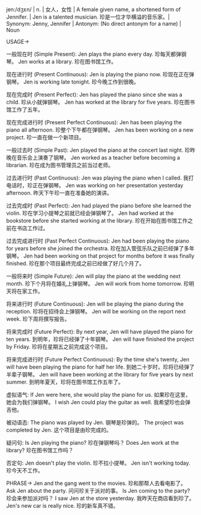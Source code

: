 jen:/dʒɛn/ | n. | 女人，女性 | A female given name, a shortened form of Jennifer. |  Jen is a talented musician.  珍是一位才华横溢的音乐家。|  Synonym: Jenny, Jennifer | Antonym:  (No direct antonym for a name) | Noun

USAGE->

一般现在时 (Simple Present):
Jen plays the piano every day.  珍每天都弹钢琴。
Jen works at a library.  珍在图书馆工作。

现在进行时 (Present Continuous):
Jen is playing the piano now.  珍现在正在弹钢琴。
Jen is working late tonight.  珍今晚工作到很晚。

现在完成时 (Present Perfect):
Jen has played the piano since she was a child.  珍从小就弹钢琴。
Jen has worked at the library for five years.  珍在图书馆工作了五年。

现在完成进行时 (Present Perfect Continuous):
Jen has been playing the piano all afternoon.  珍整个下午都在弹钢琴。
Jen has been working on a new project.  珍一直在做一个新项目。

一般过去时 (Simple Past):
Jen played the piano at the concert last night.  珍昨晚在音乐会上演奏了钢琴。
Jen worked as a teacher before becoming a librarian.  珍在成为图书管理员之前当过老师。

过去进行时 (Past Continuous):
Jen was playing the piano when I called.  我打电话时，珍正在弹钢琴。
Jen was working on her presentation yesterday afternoon.  昨天下午珍一直在准备她的演讲。

过去完成时 (Past Perfect):
Jen had played the piano before she learned the violin.  珍在学习小提琴之前就已经会弹钢琴了。
Jen had worked at the bookstore before she started working at the library.  珍在开始在图书馆工作之前在书店工作过。


过去完成进行时 (Past Perfect Continuous):
Jen had been playing the piano for years before she joined the orchestra.  珍在加入管弦乐队之前已经弹了多年钢琴。
Jen had been working on that project for months before it was finally finished.  珍在那个项目最终完成之前已经做了好几个月了。


一般将来时 (Simple Future):
Jen will play the piano at the wedding next month.  珍下个月将在婚礼上弹钢琴。
Jen will work from home tomorrow.  珍明天将在家工作。


将来进行时 (Future Continuous):
Jen will be playing the piano during the reception.  珍将在招待会上弹钢琴。
Jen will be working on the report next week.  珍下周将撰写报告。


将来完成时 (Future Perfect):
By next year, Jen will have played the piano for ten years.  到明年，珍将已经弹了十年钢琴。
Jen will have finished the project by Friday.  珍将在星期五之前完成这个项目。


将来完成进行时 (Future Perfect Continuous):
By the time she's twenty, Jen will have been playing the piano for half her life.  到她二十岁时，珍将已经弹了半辈子钢琴。
Jen will have been working at the library for five years by next summer.  到明年夏天，珍将在图书馆工作五年了。


虚拟语气:
If Jen were here, she would play the piano for us.  如果珍在这里，她会为我们弹钢琴。
I wish Jen could play the guitar as well.  我希望珍也会弹吉他。


被动语态:
The piano was played by Jen.  钢琴是珍弹的。
The project was completed by Jen.  这个项目是由珍完成的。


疑问句:
Is Jen playing the piano?  珍在弹钢琴吗？
Does Jen work at the library?  珍在图书馆工作吗？


否定句:
Jen doesn't play the violin.  珍不拉小提琴。
Jen isn't working today.  珍今天不工作。



PHRASE->
Jen and the gang went to the movies. 珍和那帮人去看电影了。
Ask Jen about the party.  问问珍关于派对的事。
Is Jen coming to the party? 珍会来参加派对吗？
I saw Jen at the store yesterday. 我昨天在商店看到珍了。
Jen's new car is really nice. 珍的新车真不错。
